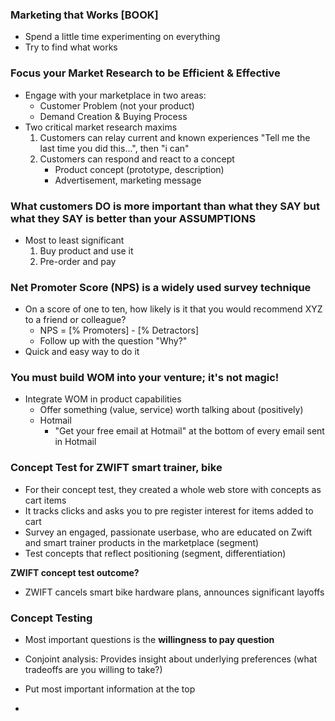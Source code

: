 ### Marketing that Works [BOOK]
- Spend a little time experimenting on everything
- Try to find what works

### Focus your Market Research to be Efficient & Effective
- Engage with your marketplace in two areas:
	- Customer Problem (not your product)
	- Demand Creation & Buying Process
- Two critical market research maxims
	1. Customers can relay current and known experiences "Tell me the last time you did this...", then "i can"
	2. Customers can respond and react to a concept
		- Product concept (prototype, description)
		- Advertisement, marketing message

### What customers DO is more important than what they SAY but what they SAY is better than your ASSUMPTIONS
- Most to least significant
	1. Buy product and use it
	2. Pre-order and pay

### Net Promoter Score (NPS) is a widely used survey technique
- On a score of one to ten, how likely is it that you would recommend XYZ to a friend or colleague?
	- NPS = [% Promoters] - [% Detractors]
	- Follow up with the question "Why?"
- Quick and easy way to do it

### You must build WOM into your venture; it's not magic!
- Integrate WOM in product capabilities
	- Offer something (value, service) worth talking about (positively)
	- Hotmail
		- "Get your free email at Hotmail" at the bottom of every email sent in Hotmail

### Concept Test for ZWIFT smart trainer, bike
- For their concept test, they created a whole web store with concepts as cart items
- It tracks clicks and asks you to pre register interest for items added to cart
- Survey an engaged, passionate userbase, who are educated on Zwift and smart trainer products in the marketplace (segment)
- Test concepts that reflect positioning (segment, differentiation)

**ZWIFT concept test outcome?**
- ZWIFT cancels smart bike hardware plans, announces significant layoffs

### Concept Testing
- Most important questions is the **willingness to pay question**
- Conjoint analysis: Provides insight about underlying preferences (what tradeoffs are you willing to take?)

- Put most important information at the top
- 